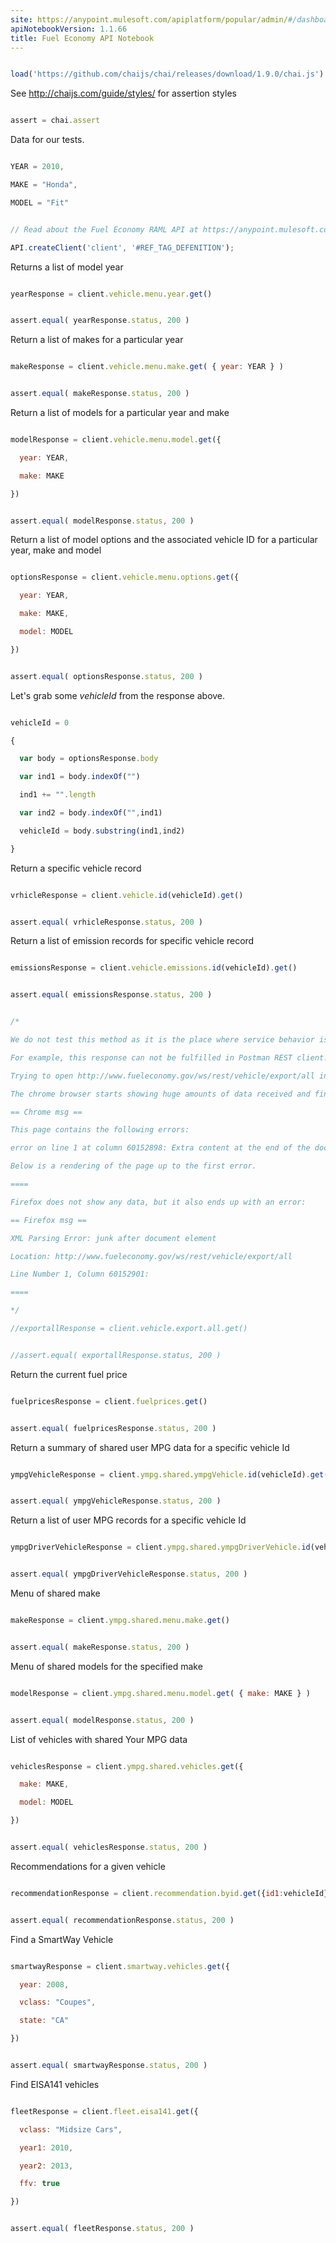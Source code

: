 ```yaml
---
site: https://anypoint.mulesoft.com/apiplatform/popular/admin/#/dashboard/apis/7634/versions/7760/portal/pages/6332/preview
apiNotebookVersion: 1.1.66
title: Fuel Economy API Notebook
---
```


```javascript

load('https://github.com/chaijs/chai/releases/download/1.9.0/chai.js')

```



See http://chaijs.com/guide/styles/ for assertion styles



```javascript

assert = chai.assert

```



Data for our tests.



```javascript

YEAR = 2010,

MAKE = "Honda",

MODEL = "Fit"

```

```javascript

// Read about the Fuel Economy RAML API at https://anypoint.mulesoft.com/apiplatform/popular/admin/#/dashboard/apis/7634/versions/7760/contracts

API.createClient('client', '#REF_TAG_DEFENITION');

```



Returns a list of model year



```javascript

yearResponse = client.vehicle.menu.year.get()

```

```javascript

assert.equal( yearResponse.status, 200 )

```



Return a list of makes for a particular year



```javascript

makeResponse = client.vehicle.menu.make.get( { year: YEAR } )

```

```javascript

assert.equal( makeResponse.status, 200 )

```



Return a list of models for a particular year and make



```javascript

modelResponse = client.vehicle.menu.model.get({

  year: YEAR,

  make: MAKE

})

```

```javascript

assert.equal( modelResponse.status, 200 )

```



Return a list of model options and the associated vehicle ID for a particular year, make and model



```javascript

optionsResponse = client.vehicle.menu.options.get({

  year: YEAR,

  make: MAKE,

  model: MODEL

})

```

```javascript

assert.equal( optionsResponse.status, 200 )

```



Let's grab some _vehicleId_ from the response above.



```javascript

vehicleId = 0

{

  var body = optionsResponse.body

  var ind1 = body.indexOf("")

  ind1 += "".length

  var ind2 = body.indexOf("",ind1)

  vehicleId = body.substring(ind1,ind2)

}

```



Return a specific vehicle record



```javascript

vrhicleResponse = client.vehicle.id(vehicleId).get()

```

```javascript

assert.equal( vrhicleResponse.status, 200 )

```



Return a list of emission records for specific vehicle record



```javascript

emissionsResponse = client.vehicle.emissions.id(vehicleId).get()

```

```javascript

assert.equal( emissionsResponse.status, 200 )

```

```javascript

/*

We do not test this method as it is the place where service behavior is incorrect.

For example, this response can not be fulfilled in Postman REST client.

Trying to open http://www.fueleconomy.gov/ws/rest/vehicle/export/all in browsers also causes errors.

The chrome browser starts showing huge amounts of data received and finally ends up with an error:

== Chrome msg ==

This page contains the following errors:

error on line 1 at column 60152898: Extra content at the end of the document

Below is a rendering of the page up to the first error.

====

Firefox does not show any data, but it also ends up with an error:

== Firefox msg ==

XML Parsing Error: junk after document element

Location: http://www.fueleconomy.gov/ws/rest/vehicle/export/all

Line Number 1, Column 60152901: 

====

*/

//exportallResponse = client.vehicle.export.all.get()

```

```javascript

//assert.equal( exportallResponse.status, 200 )

```



Return the current fuel price



```javascript

fuelpricesResponse = client.fuelprices.get()

```

```javascript

assert.equal( fuelpricesResponse.status, 200 )

```



Return a summary of shared user MPG data for a specific vehicle Id



```javascript

ympgVehicleResponse = client.ympg.shared.ympgVehicle.id(vehicleId).get()

```

```javascript

assert.equal( ympgVehicleResponse.status, 200 )

```



Return a list of user MPG records for a specific vehicle Id



```javascript

ympgDriverVehicleResponse = client.ympg.shared.ympgDriverVehicle.id(vehicleId).get()

```

```javascript

assert.equal( ympgDriverVehicleResponse.status, 200 )

```



Menu of shared make



```javascript

makeResponse = client.ympg.shared.menu.make.get()

```

```javascript

assert.equal( makeResponse.status, 200 )

```



Menu of shared models for the specified make



```javascript

modelResponse = client.ympg.shared.menu.model.get( { make: MAKE } )

```

```javascript

assert.equal( modelResponse.status, 200 )

```



List of vehicles with shared Your MPG data



```javascript

vehiclesResponse = client.ympg.shared.vehicles.get({

  make: MAKE,

  model: MODEL

})

```

```javascript

assert.equal( vehiclesResponse.status, 200 )

```



Recommendations for a given vehicle



```javascript

recommendationResponse = client.recommendation.byid.get({id1:vehicleId})

```

```javascript

assert.equal( recommendationResponse.status, 200 )

```



Find a SmartWay Vehicle



```javascript

smartwayResponse = client.smartway.vehicles.get({

  year: 2008,

  vclass: "Coupes",

  state: "CA"  

})

```

```javascript

assert.equal( smartwayResponse.status, 200 )

```



Find EISA141 vehicles



```javascript

fleetResponse = client.fleet.eisa141.get({

  vclass: "Midsize Cars",

  year1: 2010,

  year2: 2013,

  ffv: true

})

```

```javascript

assert.equal( fleetResponse.status, 200 )

```